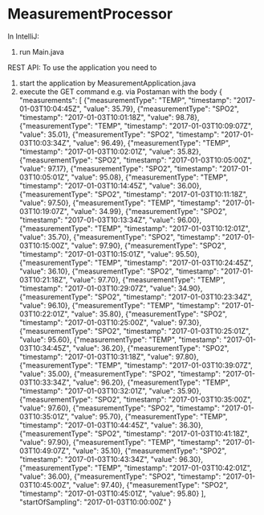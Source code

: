 # MeasurementProcessor

In IntelliJ:
1. run Main.java

REST API:
To use the application you need to
1. start the application by MeasurementApplication.java
2. execute the GET command e.g. via Postaman with the body
{
    "measurements": [
    {"measurementType": "TEMP", "timestamp": "2017-01-03T10:04:45Z", "value": 35.79},
    {"measurementType": "SPO2", "timestamp": "2017-01-03T10:01:18Z", "value": 98.78},
    {"measurementType": "TEMP", "timestamp": "2017-01-03T10:09:07Z", "value": 35.01},
    {"measurementType": "SPO2", "timestamp": "2017-01-03T10:03:34Z", "value": 96.49},
    {"measurementType": "TEMP", "timestamp": "2017-01-03T10:02:01Z", "value": 35.82},
    {"measurementType": "SPO2", "timestamp": "2017-01-03T10:05:00Z", "value": 97.17},
    {"measurementType": "SPO2", "timestamp": "2017-01-03T10:05:01Z", "value": 95.08},
    {"measurementType": "TEMP", "timestamp": "2017-01-03T10:14:45Z", "value": 36.00},
    {"measurementType": "SPO2", "timestamp": "2017-01-03T10:11:18Z", "value": 97.50},
    {"measurementType": "TEMP", "timestamp": "2017-01-03T10:19:07Z", "value": 34.99},
    {"measurementType": "SPO2", "timestamp": "2017-01-03T10:13:34Z", "value": 96.00},
    {"measurementType": "TEMP", "timestamp": "2017-01-03T10:12:01Z", "value": 35.70},
    {"measurementType": "SPO2", "timestamp": "2017-01-03T10:15:00Z", "value": 97.90},
    {"measurementType": "SPO2", "timestamp": "2017-01-03T10:15:01Z", "value": 95.50},
    {"measurementType": "TEMP", "timestamp": "2017-01-03T10:24:45Z", "value": 36.10},
    {"measurementType": "SPO2", "timestamp": "2017-01-03T10:21:18Z", "value": 97.70},
    {"measurementType": "TEMP", "timestamp": "2017-01-03T10:29:07Z", "value": 34.90},
    {"measurementType": "SPO2", "timestamp": "2017-01-03T10:23:34Z", "value": 96.10},
    {"measurementType": "TEMP", "timestamp": "2017-01-03T10:22:01Z", "value": 35.80},
    {"measurementType": "SPO2", "timestamp": "2017-01-03T10:25:00Z", "value": 97.30},
    {"measurementType": "SPO2", "timestamp": "2017-01-03T10:25:01Z", "value": 95.60},
    {"measurementType": "TEMP", "timestamp": "2017-01-03T10:34:45Z", "value": 36.20},
    {"measurementType": "SPO2", "timestamp": "2017-01-03T10:31:18Z", "value": 97.80},
    {"measurementType": "TEMP", "timestamp": "2017-01-03T10:39:07Z", "value": 35.00},
    {"measurementType": "SPO2", "timestamp": "2017-01-03T10:33:34Z", "value": 96.20},
    {"measurementType": "TEMP", "timestamp": "2017-01-03T10:32:01Z", "value": 35.90},
    {"measurementType": "SPO2", "timestamp": "2017-01-03T10:35:00Z", "value": 97.60},
    {"measurementType": "SPO2", "timestamp": "2017-01-03T10:35:01Z", "value": 95.70},
    {"measurementType": "TEMP", "timestamp": "2017-01-03T10:44:45Z", "value": 36.30},
    {"measurementType": "SPO2", "timestamp": "2017-01-03T10:41:18Z", "value": 97.90},
    {"measurementType": "TEMP", "timestamp": "2017-01-03T10:49:07Z", "value": 35.10},
    {"measurementType": "SPO2", "timestamp": "2017-01-03T10:43:34Z", "value": 96.30},
    {"measurementType": "TEMP", "timestamp": "2017-01-03T10:42:01Z", "value": 36.00},
    {"measurementType": "SPO2", "timestamp": "2017-01-03T10:45:00Z", "value": 97.40},
    {"measurementType": "SPO2", "timestamp": "2017-01-03T10:45:01Z", "value": 95.80}
    ],
    "startOfSampling": "2017-01-03T10:00:00Z"
}
